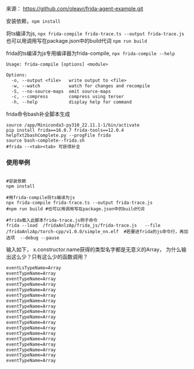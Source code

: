 来源： https://github.com/oleavr/frida-agent-example.git

安装依赖，```npm install```

将ts编译为js, ```npx frida-compile frida-trace.ts --output frida-trace.js``` 也可以用调用写在package.json中的build代词 ```npm run build```


frida的ts编译为js专用编译器为frida-compile, ```npx frida-compile --help```
```txt
Usage: frida-compile [options] <module>

Options:
  -o, --output <file>   write output to <file>
  -w, --watch           watch for changes and recompile
  -S, --no-source-maps  omit source-maps
  -c, --compress        compress using terser
  -h, --help            display help for command

```


frida命令bash补全脚本生成
```shell
source /app/Miniconda3-py310_22.11.1-1/bin/activate
pip install frida==16.0.7 frida-tools==12.0.4
helpTxt2bashComplete.py --progFile frida
source bash-complete--frida.sh
#frida --<tab><tab> 可获得补全
```


### 使用举例
```shell

#安装依赖
npm install

#用frida-compile将ts编译为js
npx frida-compile frida-trace.ts --output frida-trace.js
#npm run build #也可以用调用写在package.json中的build代词 

#frida载入此脚本frida-trace.js例子命令
frida --load  /fridaAnlzAp/frida_js/frida-trace.js   --file  /fridaAnlzAp/torch-cpp/v1.0.0/simple_nn.elf  #若要进frida的js命令行，再加选项  --debug --pause

```

输入如下， x.constructor.name获得的类型名字都是无意义的Array， 为什么输出这么少？只有这么少的函数调用？
```txt
eventLsTypeName=Array
eventTypeName=Array
eventTypeName=Array
eventTypeName=Array
eventTypeName=Array
eventTypeName=Array
eventTypeName=Array
eventTypeName=Array
eventTypeName=Array
eventTypeName=Array
eventTypeName=Array
eventTypeName=Array
eventTypeName=Array
eventTypeName=Array
eventTypeName=Array
eventTypeName=Array
eventTypeName=Array
eventTypeName=Array
```